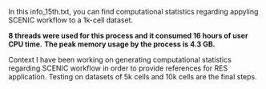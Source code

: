 In this info_15th.txt, you can find computational statistics regarding appyling SCENIC workflow to a 1k-cell dataset.

**8 threads were used for this process and it consumed 16 hours of user CPU time.**
**The peak memory usage by the process is 4.3 GB.**



Context
I have been working on generating computational statistics regarding SCENIC workflow 
in order to provide references for RES application.
Testing on datasets of 5k cells and 10k cells are the final steps.
